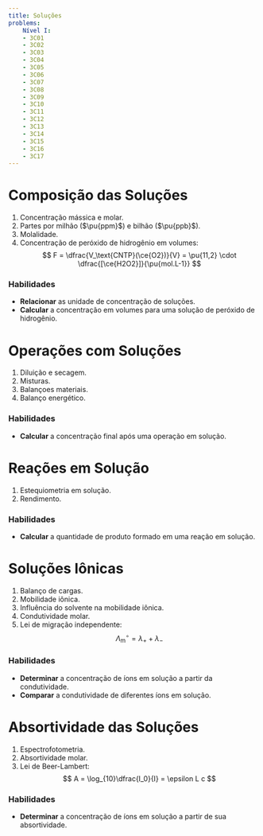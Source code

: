 ```yaml
---
title: Soluções
problems:
    Nível I:
    - 3C01
    - 3C02
    - 3C03
    - 3C04
    - 3C05
    - 3C06
    - 3C07
    - 3C08
    - 3C09
    - 3C10
    - 3C11
    - 3C12
    - 3C13
    - 3C14
    - 3C15
    - 3C16
    - 3C17
---
```


# Composição das Soluções

1. Concentração mássica e molar.
2. Partes por milhão ($\pu{ppm}$) e bilhão ($\pu{ppb}$).
3. Molalidade.
4. Concentração de peróxido de hidrogênio em volumes:
    $$
    F = \dfrac{V_\text{CNTP}(\ce{O2})}{V} = \pu{11,2} \cdot \dfrac{[\ce{H2O2}]}{\pu{mol.L-1}}
    $$

### Habilidades

- **Relacionar** as unidade de concentração de soluções. 
- **Calcular** a concentração em volumes para uma solução de peróxido de hidrogênio.

# Operações com Soluções

1. Diluição e secagem.
2. Misturas.
3. Balançoes materiais.
4. Balanço energético.

### Habilidades

- **Calcular** a concentração final após uma operação em solução.

# Reações em Solução

1. Estequiometria em solução.
2. Rendimento.

### Habilidades

- **Calcular** a quantidade de produto formado em uma reação em solução.

# Soluções Iônicas

1. Balanço de cargas.
2. Mobilidade iônica.
3. Influência do solvente na mobilidade iônica.
4. Condutividade molar.
5. Lei de migração independente:
    $$
    \Lambda^\circ_\text{m} = \lambda_{+} + \lambda_{-}
    $$

### Habilidades

- **Determinar** a concentração de íons em solução a partir da condutividade.
- **Comparar** a condutividade de diferentes íons em solução.

# Absortividade das Soluções

1. Espectrofotometria.
2. Absortividade molar.
3. Lei de Beer-Lambert:
    $$
    A = \log_{10}\dfrac{I_0}{I} = \epsilon L c
    $$

### Habilidades

- **Determinar** a concentração de íons em solução a partir de sua absortividade.

